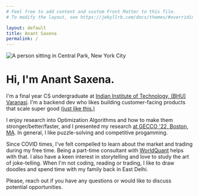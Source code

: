 ```yaml
---
# Feel free to add content and custom Front Matter to this file.
# To modify the layout, see https://jekyllrb.com/docs/themes/#overriding-theme-defaults

layout: default
title: Anant Saxena
permalink: /
---
```



<img class="right"
     src="/images/NYC_CP_Sitting.jpg"
     srcset="/images/NYC_CP_Sitting-280w.jpg 280w,
             /images/NYC_CP_Sitting-560w.jpg 560w"
     sizes="(max-width: 600px) 280px, 560px"
     alt="A person sitting in Central Park, New York City"
     title="Central Park, NYC during my trip to Boston for GECCO '22 conference">


# Hi, I'm Anant Saxena.

I'm a final year CS undergraduate at [Indian Institute of Technology, (BHU) Varanasi](https://iitbhu.ac.in/). I'm a backend dev who likes building customer-facing products that scale super good [(just like this.)](https://github.com/anantsxna/redis-rdb-compare)

<!-- add a paragraph break -->

I enjoy research into Optimization Algorithms and how to make them stronger/better/faster, and I presented my research [at GECCO '22, Boston, MA](https://dl.acm.org/doi/abs/10.1145/3512290.3528877). In general, I like puzzle-solving and competitive progamming.

<!-- add a paragraph break -->

Since COVID times, I've felt compelled to learn about the market and trading during my free time. Being a part-time consultant with [WorldQuant](https://www.worldquant.com/) helps with that. I also have a keen interest in storytelling and love to study the art of joke-telling. When I'm not coding, reading or trading, I like to draw doodles and spend time with my family back in East Delhi.

<!-- add a paragraph break -->

Please, reach out if you have any questions or would like to discuss potential opportunities.
